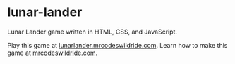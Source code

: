 # lunar-lander

Lunar Lander game written in HTML, CSS, and JavaScript.

Play this game at [lunarlander.mrcodeswildride.com](https://lunarlander.mrcodeswildride.com/).
Learn how to make this game at [mrcodeswildride.com](https://www.mrcodeswildride.com/).
